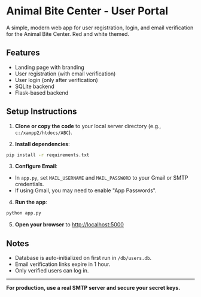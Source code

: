 # Animal Bite Center - User Portal

A simple, modern web app for user registration, login, and email verification for the Animal Bite Center. Red and white themed.

## Features
- Landing page with branding
- User registration (with email verification)
- User login (only after verification)
- SQLite backend
- Flask-based backend

## Setup Instructions

1. **Clone or copy the code** to your local server directory (e.g., `c:/xampp2/htdocs/ABC`).

2. **Install dependencies**:

```bash
pip install -r requirements.txt
```

3. **Configure Email**:
- In `app.py`, set `MAIL_USERNAME` and `MAIL_PASSWORD` to your Gmail or SMTP credentials.
- If using Gmail, you may need to enable "App Passwords".

4. **Run the app**:

```bash
python app.py
```

5. **Open your browser** to [http://localhost:5000](http://localhost:5000)

## Notes
- Database is auto-initialized on first run in `/db/users.db`.
- Email verification links expire in 1 hour.
- Only verified users can log in.

---

**For production, use a real SMTP server and secure your secret keys.**
